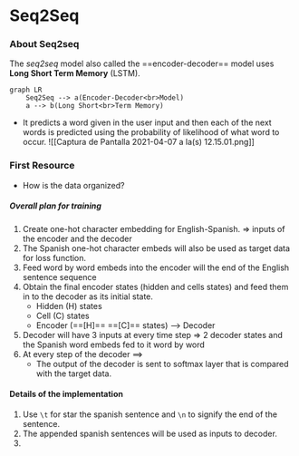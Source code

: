 ---
---

# Seq2Seq

### About Seq2seq

The *seq2seq* model also called the ==encoder-decoder== model uses **Long Short Term Memory** (LSTM). 

```mermaid
graph LR
	Seq2Seq --> a(Encoder-Decoder<br>Model)
	a --> b(Long Short<br>Term Memory)
```

- It predicts a word given in the user input and then each of the next words is predicted using the probability of likelihood of what word to occur.
![[Captura de Pantalla 2021-04-07 a la(s) 12.15.01.png]]


### First Resource
- How is the data organized?

##### Overall plan for training
1. Create one-hot character embedding for English-Spanish. => inputs of the encoder and the decoder
2. The Spanish one-hot character embeds will also be used as target data for loss function.
3. Feed word by word embeds into the encoder will the end of the English sentence sequence
4. Obtain the final encoder states (hidden and cells states) and feed them in to the decoder as its initial state.
	- Hidden (H) states
	- Cell (C) states
	- Encoder (==[H]== ==[C]== states) --> Decoder
5. Decoder will have 3 inputs at every time step 
	=> 2 decoder states and the Spanish word embeds fed to it word by word
6. At every step of the decoder ==>
	- The output of the decoder is sent to softmax layer that is compared with the target data.

#### Details of the implementation
1. Use `\t` for star the spanish sentence and `\n` to signify the end of the sentence.
2. The appended spanish sentences will be used as inputs to decoder.
3. 